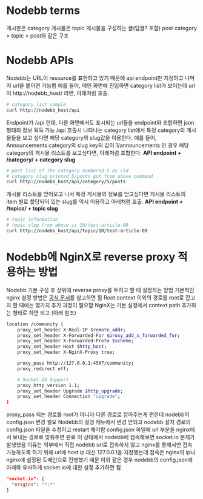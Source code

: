 # Nodebb terms
게시판은 category
게시물은 topic
게시물을 구성하는 글(답글? 포함) post
category > topic > post와 같은 구조

# Nodebb APIs
Nodebb는 URL이 resource를 표현하고 있기 때문에 api endpoint만 지정하고 나머지 url을 붙이면 가능함
예를 들어, 메인 화면에 진입하면 category list가 보이는데 url이 http://nodebb_host/ 라면, 아래처럼 호출.
```bash
# category list sample
curl http://nodebb_host/api
```
Endpoint가 /api 인데, 다른 화면에서도 표시되는 url들을 endpoint와 조합하면 json 형태의 정보 획득 가능
/api 호출시 나타나는 category list에서 특정 category의 게시물들을 보고 싶다면 해당 category의 slug값을 이용한다.
예를 들어, Announcements category의 slug key의 값이 1/announcements 인 경우 해당 category의 게시물 리스트를 보고싶다면, 아래처럼 조합한다.
**API endpoint + /category/ + category slug**
```bash
# post list of the category numbered 5 as cid
# category slug printed 5/posts got from above command
curl http://nodebb_host/api/category/5/posts
```
게시물 리스트를 얻어오고 나서 특정 게시물의 정보를 얻고싶다면 게시물 리스트의 item 별로 할당되어 있는 slug를 역시 이용하고 아래처럼 호출.
**API endpoint + /topics/ + topic slug**
```bash
# topic information
# topic slug from above is 10/test-article-09
curl http://nodebb_host/api/topic/10/test-article-09
```

# Nodebb에 NginX로 reverse proxy 적용하는 방법
Nodebb 기본 구성 후 상위에 reverse proxy를 두려고 할 때 설정하는 방법
기본적인 nginx 설정 방법은 [공식 문서][nodebb-nginx-doc-link]를 참고하면 됨
Root context 이외의 경로를 root로 잡고자 할 때에는 몇가지 추가 과정이 필요함
NginX는 기본 설정에서 context path 추가하는 형태로 하면 되고 (아래 참조)
```bash
location /community {
    proxy_set_header X-Real-IP $remote_addr;
    proxy_set_header X-Forwarded-For $proxy_add_x_forwarded_for;
    proxy_set_header X-Forwarded-Proto $scheme;
    proxy_set_header Host $http_host;
    proxy_set_header X-NginX-Proxy true;

    proxy_pass http://127.0.0.1:4567/community;
    proxy_redirect off;

    # Socket.IO Support
    proxy_http_version 1.1;
    proxy_set_header Upgrade $http_upgrade;
    proxy_set_header Connection "upgrade";
}
```
proxy_pass 되는 경로를 root가 아니라 다른 경로로 잡아주는게 편한데 nodebb의 config.json 변경 필요
Nodebb의 설정 메뉴에서 변경 안되고 nodebb 설치 경로의 config.json 파일을 수정하고 restart 해야함
config.json 파일에 url 부분을 nginx에서 보내는 경로로 맞춰주면 완료
이 상태에서 nodebb에 접속해보면 socket.io 문제가 발생했음
이유는 외부에서 직접 nodebb url로 접속하지 않고 nginx를 통해서만 접속 가능하도록 하기 위해
url에 host ip 대신 127.0.0.1을 지정했는데 접속은 nginx의 ip나 nginx에 설정된 도메인으로 진행했기 때문
이와 같은 경우 nodebb의 config.json에 아래와 유사하게 socket.io에 대한 설정 추가하면 됨
```json
"socket.io": {
  "origins": "*:*"
}
```

[nodebb-nginx-doc-link]: https://nodebb.readthedocs.io/en/latest/configuring/proxies/nginx.html
